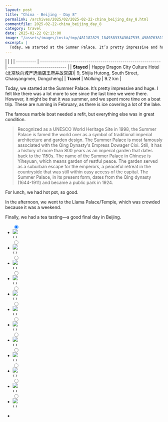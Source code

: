 ```yaml
---
layout: post
title: "China - Beijing - Day 8"
permalink: /archives/2025/02/2025-02-22-china_beijing_day_8.html
commentfile: 2025-02-22-china_beijing_day_8
category: travel
date: 2025-02-22 02:13:00
image: "/assets/images/insta/tmp/481182829_18493833343047535_4980763813997186099_n_18332005021080579.jpg"
excerpt: |
  Today, we started at the Summer Palace. It’s pretty impressive and huge. It was a good final day in Beijing.
---
```


|            |                                                              |
| ---------- | ------------------------------------------------------------ | ----------------------------- |
| **Stayed** | Happy Dragon City Culture Hotel (北京映向城严选酒店王府井故宫店)| 9, Shijia Hutong, South Street, Chaoyangmen, Dongcheng|
| **Travel** | _Walking_ |      9.2 km    |


Today, we started at the Summer Palace. It’s pretty impressive and huge. I felt like there was a lot more to see since the last time we were there. However, it might be that it was summer, and we spent more time on a boat trip. These are running in February, as there is ice covering a lot of the lake.

The famous marble boat needed a refit, but everything else was in great condition.

> Recognized as a UNESCO World Heritage Site in 1998, the Summer Palace is famed the world over as a symbol of traditional imperial architecture and garden design. The Summer Palace is most famously associated with the Qing Dynasty's Empress Dowager Cixi. Still, it has a history of more than 800 years as an imperial garden that dates back to the 1150s. The name of the Summer Palace in Chinese is Yiheyuan, which means garden of restful peace. The garden served as a suburban escape for the emperors, a peaceful retreat in the countryside that was still within easy access of the capital. The Summer Palace, in its present form, dates from the Qing dynasty (1644-1911) and became a public park in 1924.

For lunch, we had hot pot, so good. 

In the afternoon, we went to the Llama Palace/Temple, which was crowded because it was a weekend. 

Finally, we had a tea tasting—a good final day in Beijing.


<ul class="slides">
    <input type="radio" name="radio-btn" id="img-1" checked="checked" />
    <li class="slide-container">
        <div class="slide">
          <a href="/assets/images/insta/tmp/480033361_18493833415047535_6408200362357066890_n_18040300553125534.jpg"><img src="/assets/images/insta/tmp/480033361_18493833415047535_6408200362357066890_n_18040300553125534.jpg" /></a>
        </div>
    <div class="nav">
      <label for="img-12" class="prev">&#x2039;</label>
      <label for="img-2" class="next">&#x203a;</label>
    </div>
    </li>
        <input type="radio" name="radio-btn" id="img-2"  />
    <li class="slide-container">
        <div class="slide">
          <a href="/assets/images/insta/tmp/480977597_18493833424047535_6340219661944193480_n_17905653258016083.jpg"><img src="/assets/images/insta/tmp/480977597_18493833424047535_6340219661944193480_n_17905653258016083.jpg" /></a>
        </div>
    <div class="nav">
      <label for="img-1" class="prev">&#x2039;</label>
      <label for="img-3" class="next">&#x203a;</label>
    </div>
    </li>
        <input type="radio" name="radio-btn" id="img-3"  />
    <li class="slide-container">
        <div class="slide">
          <a href="/assets/images/insta/tmp/480601659_18493833442047535_2190065092768517764_n_18044588009074810.jpg"><img src="/assets/images/insta/tmp/480601659_18493833442047535_2190065092768517764_n_18044588009074810.jpg" /></a>
        </div>
    <div class="nav">
      <label for="img-2" class="prev">&#x2039;</label>
      <label for="img-4" class="next">&#x203a;</label>
    </div>
    </li>
        <input type="radio" name="radio-btn" id="img-4"  />
    <li class="slide-container">
        <div class="slide">
          <a href="/assets/images/insta/tmp/481050921_18493833454047535_4336026303844429543_n_18035302646234761.jpg"><img src="/assets/images/insta/tmp/481050921_18493833454047535_4336026303844429543_n_18035302646234761.jpg" /></a>
        </div>
    <div class="nav">
      <label for="img-3" class="prev">&#x2039;</label>
      <label for="img-5" class="next">&#x203a;</label>
    </div>
    </li>
        <input type="radio" name="radio-btn" id="img-5"  />
    <li class="slide-container">
        <div class="slide">
          <a href="/assets/images/insta/tmp/480633965_18493833463047535_4900118398819495974_n_18049034420180377.jpg"><img src="/assets/images/insta/tmp/480633965_18493833463047535_4900118398819495974_n_18049034420180377.jpg" /></a>
        </div>
    <div class="nav">
      <label for="img-4" class="prev">&#x2039;</label>
      <label for="img-6" class="next">&#x203a;</label>
    </div>
    </li>
        <input type="radio" name="radio-btn" id="img-6"  />
    <li class="slide-container">
        <div class="slide">
          <a href="/assets/images/insta/tmp/480852692_18493833655047535_6721665927983093954_n_18180777625312277.jpg"><img src="/assets/images/insta/tmp/480852692_18493833655047535_6721665927983093954_n_18180777625312277.jpg" /></a>
        </div>
    <div class="nav">
      <label for="img-5" class="prev">&#x2039;</label>
      <label for="img-7" class="next">&#x203a;</label>
    </div>
    </li>
        <input type="radio" name="radio-btn" id="img-7"  />
    <li class="slide-container">
        <div class="slide">
          <a href="/assets/images/insta/tmp/481478395_18493833664047535_3293361749146217650_n_18028938485635470.jpg"><img src="/assets/images/insta/tmp/481478395_18493833664047535_3293361749146217650_n_18028938485635470.jpg" /></a>
        </div>
    <div class="nav">
      <label for="img-6" class="prev">&#x2039;</label>
      <label for="img-8" class="next">&#x203a;</label>
    </div>
    </li>
        <input type="radio" name="radio-btn" id="img-8"  />
    <li class="slide-container">
        <div class="slide">
          <a href="/assets/images/insta/tmp/475440020_18493833673047535_7193278944665742777_n_18138869776344663.jpg"><img src="/assets/images/insta/tmp/475440020_18493833673047535_7193278944665742777_n_18138869776344663.jpg" /></a>
        </div>
    <div class="nav">
      <label for="img-7" class="prev">&#x2039;</label>
      <label for="img-9" class="next">&#x203a;</label>
    </div>
    </li>
        <input type="radio" name="radio-btn" id="img-9"  />
    <li class="slide-container">
        <div class="slide">
          <a href="/assets/images/insta/tmp/480886799_18493833691047535_6050134450933007185_n_18026159081345780.jpg"><img src="/assets/images/insta/tmp/480886799_18493833691047535_6050134450933007185_n_18026159081345780.jpg" /></a>
        </div>
    <div class="nav">
      <label for="img-8" class="prev">&#x2039;</label>
      <label for="img-10" class="next">&#x203a;</label>
    </div>
    </li>
        <input type="radio" name="radio-btn" id="img-10"  />
    <li class="slide-container">
        <div class="slide">
          <a href="/assets/images/insta/tmp/481337604_18493833400047535_1351489072398682731_n_18056568749490141.jpg"><img src="/assets/images/insta/tmp/481337604_18493833400047535_1351489072398682731_n_18056568749490141.jpg" /></a>
        </div>
    <div class="nav">
      <label for="img-9" class="prev">&#x2039;</label>
      <label for="img-11" class="next">&#x203a;</label>
    </div>
    </li>
        <input type="radio" name="radio-btn" id="img-11"  />
    <li class="slide-container">
        <div class="slide">
          <a href="/assets/images/insta/tmp/480633950_18493833709047535_6355961385994545619_n_18483382048018432.jpg"><img src="/assets/images/insta/tmp/480633950_18493833709047535_6355961385994545619_n_18483382048018432.jpg" /></a>
        </div>
    <div class="nav">
      <label for="img-10" class="prev">&#x2039;</label>
      <label for="img-12" class="next">&#x203a;</label>
    </div>
    </li>
    
 <input type="radio" name="radio-btn" id="img-12" />
 <li class="slide-container">
 <div class="slide">
 <a href="/assets/images/insta/tmp/481182829_18493833343047535_4980763813997186099_n_18332005021080579.jpg"><img src="/assets/images/insta/tmp/481182829_18493833343047535_4980763813997186099_n_18332005021080579.jpg" /></a>
 </div>
 <div class="nav">
 <label for="img-11" class="prev">&#x2039;</label>
 <label for="img-1" class="next">&#x203a;</label>
 </div>
 </li>
      
<li class="nav-dots">
      <label for="img-1" class="nav-dot" id="img-dot-1"></label>
      <label for="img-2" class="nav-dot" id="img-dot-2"></label>
      <label for="img-3" class="nav-dot" id="img-dot-3"></label>
      <label for="img-4" class="nav-dot" id="img-dot-4"></label>
      <label for="img-5" class="nav-dot" id="img-dot-5"></label>
      <label for="img-6" class="nav-dot" id="img-dot-6"></label>
      <label for="img-7" class="nav-dot" id="img-dot-7"></label>
      <label for="img-8" class="nav-dot" id="img-dot-8"></label>
      <label for="img-9" class="nav-dot" id="img-dot-9"></label>
      <label for="img-10" class="nav-dot" id="img-dot-10"></label>
      <label for="img-11" class="nav-dot" id="img-dot-11"></label>

 <label for="img-12" class="nav-dot" id="img-dot-12"></label>

</li>
</ul>        
             

    